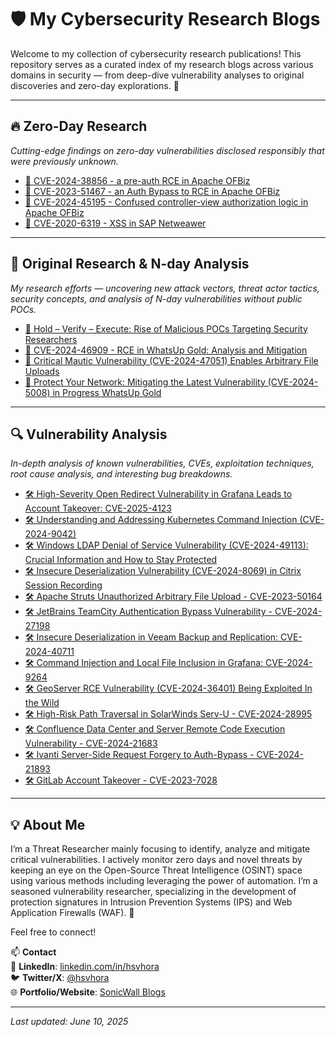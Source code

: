 # 🛡️ My Cybersecurity Research Blogs

Welcome to my collection of cybersecurity research publications! This repository serves as a curated index of my research blogs across various domains in security — from deep-dive vulnerability analyses to original discoveries and zero-day explorations. 🚀

---

## 🔥 Zero-Day Research
*Cutting-edge findings on zero-day vulnerabilities disclosed responsibly that were previously unknown.*

- [📌 CVE-2024-38856 - a pre-auth RCE in Apache OFBiz](https://www.sonicwall.com/blog/sonicwall-discovers-second-critical-apache-ofbiz-zero-day-vulnerability)
- [📌 CVE-2023-51467 - an Auth Bypass to RCE in Apache OFBiz](https://www.sonicwall.com/blog/sonicwall-discovers-critical-apache-ofbiz-zero-day-authbiz)
- [📌 CVE-2024-45195 - Confused controller-view authorization logic in Apache OFBiz](https://seclists.org/oss-sec/2024/q3/242)
- [📌 CVE-2020-6319 - XSS in SAP Netweawer](https://www.sap.com/documents/2022/02/089613a0-167e-0010-bca6-c68f7e60039b.html)

---

## 🔬 Original Research & N-day Analysis
*My research efforts — uncovering new attack vectors, threat actor tactics, security concepts, and analysis of N-day vulnerabilities without public POCs.*

- [🔬 Hold – Verify – Execute: Rise of Malicious POCs Targeting Security Researchers](https://www.cybersecurity-insiders.com/hold-verify-execute-rise-of-malicious-pocs-targeting-security-researchers/)
- [🔬 CVE-2024-46909 - RCE in WhatsUp Gold: Analysis and Mitigation](https://www.sonicwall.com/blog/remote-code-execution-vulnerability-in-whatsup-gold-cve-2024-46909-analysis-and-mitigation)
- [🔬 Critical Mautic Vulnerability (CVE-2024-47051) Enables Arbitrary File Uploads](https://www.sonicwall.com/blog/critical-mautic-vulnerability-cve-2024-47051-enables-arbitrary-file-uploads)
- [🔬 Protect Your Network: Mitigating the Latest Vulnerability (CVE-2024-5008) in Progress WhatsUp Gold](https://www.sonicwall.com/blog/protect-your-network-mitigating-the-latest-vulnerability-cve-2024-5008-in-progress-whatsup-gold)

---

## 🔍 Vulnerability Analysis
*In-depth analysis of known vulnerabilities, CVEs, exploitation techniques, root cause analysis, and interesting bug breakdowns.*

- [🛠️ High-Severity Open Redirect Vulnerability in Grafana Leads to Account Takeover: CVE-2025-4123](https://www.sonicwall.com/blog/high-severity-open-redirect-vulnerability-in-grafana-leads-to-account-takeover-cve-2025-4123)
- [🛠️ Understanding and Addressing Kubernetes Command Injection (CVE-2024-9042)](https://www.sonicwall.com/blog/understanding-and-addressing-kubernetes-command-injection-cve-2024-9042-)
- [🛠️ Windows LDAP Denial of Service Vulnerability (CVE-2024-49113): Crucial Information and How to Stay Protected](https://www.sonicwall.com/blog/windows-ldap-dos-vulnerability-cve-2024-49113-what-you-need-to-know-and-tips-for-staying-protected)
- [🛠️ Insecure Deserialization Vulnerability (CVE-2024-8069) in Citrix Session Recording](https://www.sonicwall.com/blog/insecure-deserialization-vulnerability-cve-2024-8069-in-citrix-session-recording)
- [🛠️ Apache Struts Unauthorized Arbitrary File Upload - CVE-2023-50164](https://www.sonicwall.com/blog/apache-struts-unauthorized-arbitrary-file-upload)
- [🛠️ JetBrains TeamCity Authentication Bypass Vulnerability - CVE-2024-27198](https://www.sonicwall.com/blog/jetbrains-teamcity-authentication-bypass-vulnerabilities)
- [🛠️ Insecure Deserialization in Veeam Backup and Replication: CVE-2024-40711](https://www.sonicwall.com/blog/insecure-deserialization-in-veeam-backup-and-replication-cve-2024-40711)
- [🛠️ Command Injection and Local File Inclusion in Grafana: CVE-2024-9264](https://www.sonicwall.com/blog/command-injection-and-local-file-inclusion-in-grafana-cve-2024-9264)
- [🛠️ GeoServer RCE Vulnerability (CVE-2024-36401) Being Exploited In the Wild](https://www.sonicwall.com/blog/geoserver-rce-vulnerability-cve-2024-36401-being-exploited-in-the-wild)
- [🛠️ High-Risk Path Traversal in SolarWinds Serv-U - CVE-2024-28995](https://www.sonicwall.com/blog/high-risk-path-traversal-in-solarwinds-serv-u)
- [🛠️ Confluence Data Center and Server Remote Code Execution Vulnerability - CVE-2024-21683](https://www.sonicwall.com/blog/confluence-data-center-and-server-remote-code-execution-vulnerability)
- [🛠️ Ivanti Server-Side Request Forgery to Auth-Bypass - CVE-2024-21893](https://www.sonicwall.com/blog/ivanti-server-side-request-forgery-to-auth-bypass)
- [🛠️ GitLab Account Takeover - CVE-2023-7028](https://www.sonicwall.com/blog/gitlab-account-takeover)

---

## 💡 About Me

I’m a Threat Researcher mainly focusing to identify, analyze and mitigate critical vulnerabilities. I actively monitor zero days and novel threats by keeping an eye on the Open-Source Threat Intelligence (OSINT) space using various methods including leveraging the power of automation. I’m a seasoned vulnerability researcher, specializing in the development of protection signatures in Intrusion Prevention Systems (IPS) and Web Application Firewalls (WAF). 🧱

Feel free to connect!

📫 **Contact**  
🔗 **LinkedIn**: [linkedin.com/in/hsvhora](https://in.linkedin.com/in/hsvhora)  
🐦 **Twitter/X**: [@hsvhora](https://twitter.com/hsvhora)  
🌐 **Portfolio/Website**: [SonicWall Blogs](https://www.sonicwall.com/blog/authors/hasib-vhora)

---
*Last updated: June 10, 2025*

